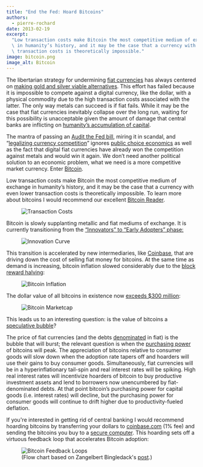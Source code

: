 ```yaml
---
title: "End the Fed: Hoard Bitcoins"
authors:
  - pierre-rochard
date: 2013-02-19
excerpt:
  "Low transaction costs make Bitcoin the most competitive medium of exchange\
  \ in humanity’s history, and it may be the case that a currency with even lower\
  \ transaction costs is theoretically impossible."
image: bitcoin.png
image_alt: Bitcoin
---
```


The libertarian strategy for undermining [fiat currencies](http://en.wikipedia.org/wiki/Fiat_money) has always centered on [making gold and silver viable alternatives](http://constitution.org/mon/greenspan_gold.htm). This effort has failed because it is impossible to compete against a digital currency, like the dollar, with a physical commodity due to the high transaction costs associated with the latter. The only way metals can succeed is if fiat fails. While it may be the case that fiat currencies inevitably collapse over the long run, waiting for this possibility is unacceptable given the amount of damage that central banks are inflicting on [humanity’s accumulation of capital](http://mises.org/efandi/ch4.asp).

The mantra of passing an [Audit the Fed bill](http://en.wikipedia.org/wiki/Federal_Reserve_Transparency_Act), miring it in scandal, and “[legalizing currency competition](http://www.freedomworks.org/blog/jborowski/legalize-competing-currencies)” ignores [public choice economics](http://en.wikipedia.org/wiki/Public_choice_theory) as well as the fact that digital fiat currencies have already won the competition against metals and would win it again. We don’t need another political solution to an economic problem, what we need is a more competitive market currency. Enter [Bitcoin](http://en.wikipedia.org/wiki/Bitcoin).

Low transaction costs make Bitcoin the most competitive medium of exchange in humanity’s history, and it may be the case that a currency with even lower transaction costs is theoretically impossible. To learn more about bitcoins I would recommend our excellent [Bitcoin Reader](http://themisescircle.org/blog/2013/01/25/a-bitcoin-reader/).

<figure>
  <img src="/static/img/mempool/end-the-fed-hoard-bitcoins/transactioncosts.jpg" alt="Transaction Costs" />
</figure>

Bitcoin is slowly supplanting metallic and fiat mediums of exchange. It is currently transitioning from the [“Innovators” to “Early Adopters” phase:](http://en.wikipedia.org/wiki/Technology_adoption_lifecycle)

<figure>
  <img src="/static/img/mempool/end-the-fed-hoard-bitcoins/innovationcurve.jpg" alt="Innovation Curve" />
</figure>

This transition is accelerated by new intermediaries, like [Coinbase](https://coinbase.com/about), that are driving down the cost of selling fiat money for bitcoins. At the same time as demand is increasing, bitcoin inflation slowed considerably due to the [block reward halving](http://bitcoinmagazine.com/block-reward-halving-a-guide/):

<figure>
  <img src="/static/img/mempool/end-the-fed-hoard-bitcoins/Bitcoin-Inflation.png" alt="Bitcoin Inflation" />
</figure>

The dollar value of all bitcoins in existence now [exceeds $300 million](https://blockchain.info/charts/market-cap):

<figure>
  <img src="/static/img/mempool/end-the-fed-hoard-bitcoins/marketcap.jpg" alt="Bitcoin Marketcap" />
</figure>

This leads us to an interesting question: is the value of bitcoins a [speculative bubble](http://en.wikipedia.org/wiki/Economic_bubble)?

The price of fiat currencies (and the debts [denominated](http://www.investopedia.com/terms/d/denomination.asp) in fiat) is the bubble that will burst; the relevant question is when the [purchasing power](http://en.wikipedia.org/wiki/Purchasing_power) of bitcoins will peak. The appreciation of bitcoins relative to consumer goods will slow down when the adoption rate tapers off and hoarders will use their gains to buy consumer goods. Simultaneously, fiat currencies will be in a hyperinflationary tail-spin and real interest rates will be spiking. High real interest rates will incentivize hoarders of bitcoin to buy productive investment assets and lend to borrowers now unencumbered by fiat-denominated debts. At that point bitcoin’s purchasing power for capital goods (i.e. interest rates) will decline, but the purchasing power for consumer goods will continue to drift higher due to productivity-fueled deflation.

If you're interested in getting rid of central banking I would recommend hoarding bitcoins by transferring your dollars to [coinbase.com](http://www.coinbase.com) (1% fee) and sending the bitcoins you buy to a [secure computer](https://en.bitcoin.it/wiki/Securing_your_wallet). This hoarding sets off a virtuous feedback loop that accelerates Bitcoin adoption:

<figure>
  <img src="/static/img/mempool/end-the-fed-hoard-bitcoins/bitcoinfeedbackloops.jpg" alt="Bitcoin Feedback Loops" />
  <figcaption>(Flow chart based on Zangelbert Bingledack's <a href="https://bitcointalk.org/index.php?topic=144911.0">post</a>.)</figcaption>
</figure>

